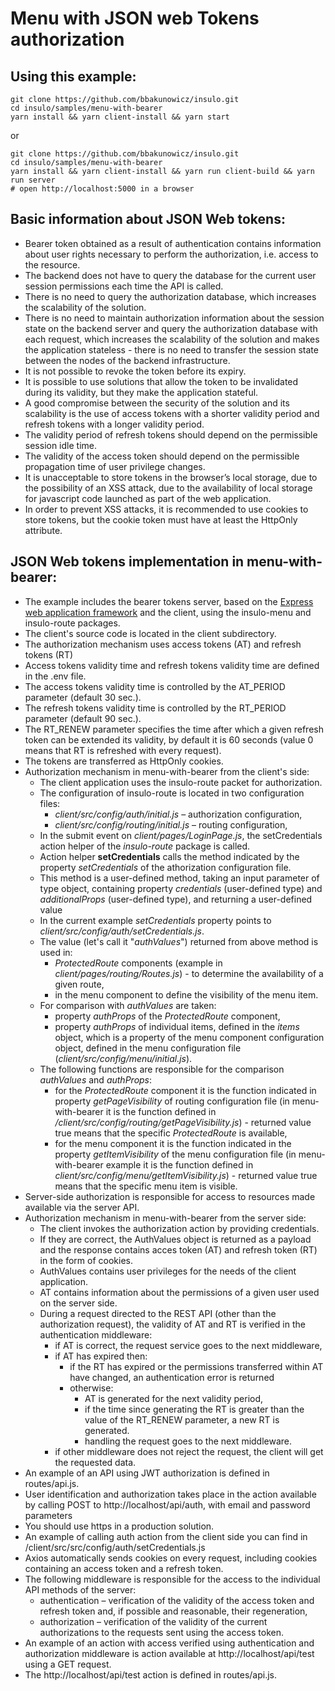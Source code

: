 # Menu with JSON web Tokens authorization

## Using this example:
```
git clone https://github.com/bbakunowicz/insulo.git
cd insulo/samples/menu-with-bearer
yarn install && yarn client-install && yarn start
```
or
```
git clone https://github.com/bbakunowicz/insulo.git
cd insulo/samples/menu-with-bearer
yarn install && yarn client-install && yarn run client-build && yarn run server
# open http://localhost:5000 in a browser
```
## Basic information about JSON Web tokens:
* Bearer token obtained as a result of authentication contains information about user rights necessary to perform the authorization, i.e. access to the resource.
* The backend does not have to query the database for the current user session permissions each time the API is called.
* There is no need to query the authorization database, which increases the scalability of the solution.
* There is no need to maintain authorization information about the session state on the backend server and query the authorization database with each request, which increases the scalability of the solution and makes the application stateless - there is no need to transfer the session state between the nodes of the backend infrastructure.
* It is not possible to revoke the token before its expiry.
* It is possible to use solutions that allow the token to be invalidated during its validity, but they make the application stateful.
* A good compromise between the security of the solution and its scalability is the use of access tokens with a shorter validity period and refresh tokens with a longer validity period.
* The validity period of refresh tokens should depend on the permissible session idle time.
* The validity of the access token should depend on the permissible propagation time of user privilege changes.
* It is unacceptable to store tokens in the browser’s local storage, due to the possibility of an XSS attack, due to the availability of local storage for javascript code launched as part of the web application.
* In order to prevent XSS attacks, it is recommended to use cookies to store tokens, but the cookie token must have at least the HttpOnly attribute.

## JSON Web tokens implementation in menu-with-bearer:
* The example includes the bearer tokens server, based on the [Express web application framework](https://expressjs.com) and the client, using the insulo-menu and insulo-route packages.
* The client's source code is located in the client subdirectory.
* The authorization mechanism uses access tokens (AT) and refresh tokens (RT)
* Access tokens validity time and refresh tokens validity time are defined in the .env file.
* The access tokens validity time is controlled by the AT_PERIOD parameter (default 30 sec.).
* The refresh tokens validity time is controlled by the RT_PERIOD parameter (default 90 sec.).
* The RT_RENEW parameter specifies the time after which a given refresh token can be extended its validity, by default it is 60 seconds (value 0 means that RT is refreshed with every request).
* The tokens are transferred as HttpOnly cookies.
* Authorization mechanism in menu-with-bearer from the client's side:
    * The client application uses the insulo-route packet for authorization.
    * The configuration of insulo-route is located in two configuration files:
        * *client/src/config/auth/initial.js* – authorization configuration,
        * *client/src/config/routing/initial.js* – routing configuration,
    * In the submit event on *client/pages/LoginPage.js*, the setCredentials action helper of the *insulo-route* package is called.
    * Action helper **setCredentials** calls the method indicated by the property *setCredentials* of the athorization configuration file.
    * This method is a user-defined method, taking an input parameter of type object, containing property *credentials* (user-defined type) and *additionalProps* (user-defined type), and returning a user-defined value
    * In the current example *setCredentials* property points to *client/src/config/auth/setCredentials.js*.
    * The value (let's call it "*authValues*") returned from above method is used in:
        * *ProtectedRoute* components (example in *client/pages/routing/Routes.js*) - to determine the availability of a given route,
        * in the menu component to define the visibility of the menu item.
    * For comparison with *authValues* are taken:
        * property *authProps* of the *ProtectedRoute* component,
        * property *authProps* of individual items, defined in the *items* object, which is a property of the menu component configuration object, defined in the menu configuration file (*client/src/config/menu/initial.js*).
    * The following functions are responsible for the comparison *authValues* and *authProps*:
        * for the *ProtectedRoute* component it is the function indicated in property *getPageVisibility* of routing configuration file (in menu-with-bearer it is the function defined in */client/src/config/routing/getPageVisibility.js*) - returned value true means that the specific *ProtectedRoute* is available,
        * for the menu component it is the function indicated in the property *getItemVisibility* of the menu configuration file (in menu-with-bearer example it is the function defined in *client/src/config/menu/getItemVisibility.js*) - returned value true means that the specific menu item is visible.
* Server-side authorization is responsible for access to resources made available via the server API.
* Authorization mechanism in menu-with-bearer from the server side:
    * The client invokes the authorization action by providing credentials.
    * If they are correct, the AuthValues object is returned as a payload and the response contains acces token (AT) and refresh token (RT) in the form of cookies.
    * AuthValues contains user privileges for the needs of the client application.
    * AT contains information about the permissions of a given user used on the server side.
    * During a request directed to the REST API (other than the authorization request), the validity of AT and RT is verified in the authentication middleware:
        * if AT is correct, the request service goes to the next middleware,
        * if AT has expired then:
            * if the RT has expired or the permissions transferred within AT have changed, an authentication error is returned
            * otherwise:
                * AT is generated for the next validity period,
                * if the time since generating the RT is greater than the value of the RT_RENEW parameter, a new RT is generated.
                * handling the request goes to the next middleware.
        * if other middleware does not reject the request, the client will get the requested data.
* An example of an API using JWT authorization is defined in routes/api.js.
*  User identification and authorization takes place in the action available by calling POST to http://localhost/api/auth, with email and password parameters 
* You should use https in a production solution.
* An example of calling auth action from the client side you can find in /client/src/src/config/auth/setCredentials.js
* Axios automatically sends cookies on every request, including cookies containing an access token and a refresh token.
* The following middleware is responsible for the access to the individual API methods of the server: 
    * authentication – verification of the validity of the access token and refresh token and, if possible and reasonable, their regeneration,
    * authorization – verification of the validity of the current authorizations to the requests sent using the access token.
* An example of an action with access verified using authentication and authorization middleware is action available at http://localhost/api/test using a GET request.
* The http://localhost/api/test action is defined in routes/api.js.

